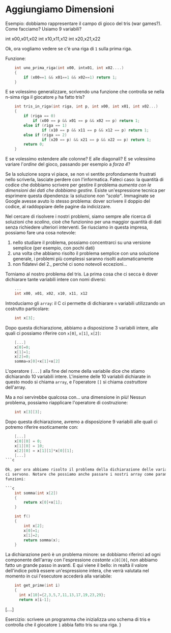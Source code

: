 # Aggiungiamo Dimensioni

Esempio: dobbiamo rappresentare il campo di gioco del tris (war games?). 
Come facciamo? Usiamo 9 variabili?

int x00,x01,x02
int x10,x11,x12
int x20,x21,x22

Ok, ora vogliamo vedere se c'è una riga di `1` sulla prima riga.

Funzione:

```c
    int uno_prima_riga(int x00, intx01, int x02....)
    {
        if (x00==1 && x01==1 && x02==1) return 1;    
    }
```

E se volessimo generalizzare, scrivendo una funzione che controlla se nella
n-sima riga il giocatore `p` ha fatto tris?

```c
    int tris_in_riga(int riga, int p, int x00, int x01, int x02...)
    {
        if (riga == 0)
            if (x00 == p && x01 == p && x02 == p) return 1;
        else if (riga == 1)
                if (x10 == p && x11 == p && x12 == p) return 1;
        else if (riga == 2)
                if (x20 == p) && x21 == p && x22 == p) return 1;
        return 0;
    }
```

E se volessimo estendere alle colonne? E alle diagonali? E se volessimo variare
l'_ordine_ del gioco, passando per esempio a _forza 4_?

Se la soluzione sopra vi piace, se non vi sentite profondamente frustrati nello
scriverla, lasciate perdere con l'informatica.
Fateci caso: la quantità di codice che dobbiamo scrivere per gestire il problema
_aumenta con le dimensioni dei dati che dobbiamo gestire_. Esiste un'espressione
tecnica per esprimere questa dipendenza: la soluzione *non "scala"*. Immaginate
se Google avesse avuto lo stesso problema: dover scrivere il doppio del codice,
al raddoppiare delle pagine da indicizzare.

Nel cercare di risolvere i nostri problemi, siamo sempre alle ricerca di soluzioni
che _scalino_, cioè che funzionino per una maggior quantità di dati senza
richiedere ulteriori interventi.
Se riusciamo in questa impresa, possiamo fare una cosa notevole:
1. nello studiare il problema, possiamo concentrarci su una versione semplice
(per esempio, con pochi dati)
2. una volta che abbiamo risolto il problema semplice con una soluzione
generale, i problemi più complessi saranno risolti automaticamente
3. non fidatevi del 2., perché ci sono notevoli eccezioni...

Torniamo al nostro problema del tris. La prima cosa che ci secca è dover
dichiarare tante variabili intere con nomi diversi:

```c
    ...
    int x00, x01, x02, x10, x11, x12
```

Introduciamo gli `array`: il C ci permette di dichiarare `n` variabili
utilizzando un costrutto particolare:

```c
    int x[3];
```

Dopo questa dichiarazione, abbiamo a disposizione 3 variabili intere, alle quali
ci possiamo riferire con `x[0]`, `x[1]`, `x[2]`:

```c
    [...]
    x[0]=0;
    x[1]=1;
    x[2]=0;
    somma=x[0]+x[1]+x[2]
```

L'operatore `[...]` alla fine del nome della variabile dice che stiamo
dichiarando 10 variabili intere. L'insieme delle 10 variabili dichiarate in
questo modo si chiama `array`, e l'operatore `[]` si chiama _costruttore_
dell'array. 
 
Ma a noi servirebbe qualcosa con... una dimensione in più! Nessun problema,
possiamo riapplicare l'operatore di costruzione: 

```c
    int x[3][3];
```

Dopo questa dichiarazione, avremo a disposizione 9 variabili alle quali ci
potremo riferire esoticamente con:

```c
    [...]
    x[0][0] = 0;
    x[1][0] = 10;
    x[2][0] = x[1][1]*x[0][1];
    [...]
```c
 
Ok, per ora abbiamo risolto il problema della dichiarazione delle variabili che
ci servono. Notare che possiamo anche passare i nostri array come parametri a
funzioni:

```c
    int somma(int x[2])
    {
        return x[0]+x[1];
    }

    int f()
    {
        int x[2];
        x[0]=1;
        x[1]=2;
        return somma(x);
    }
``` 

La dichiarazione però è un problema minore: se dobbiamo riferirci ad ogni 
componente dell'array con l'espressione _costante_ `x[0][0]`, non abbiamo
fatto un grande passo in avanti.
E qui viene il bello: in realtà il valore dell'indice potrà essere 
un'espressione intera, che verrà valutata nel momento in cui l'esecutore accederà
alla variabile:

```c
    int get_prime(int i)
    {
      int x[10]={2,3,5,7,11,13,17,19,23,29};
      return x[i-1];
```

[....]

Esercizio: scrivere un programma che inizializza uno schema di tris e 
controlla che il giocatore `1` abbia fatto tris su una riga.
    }
